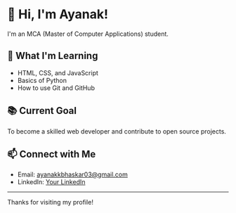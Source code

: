 # 👋 Hi, I'm Ayanak!

I'm an MCA (Master of Computer Applications) student.

## 🌱 What I'm Learning
- HTML, CSS, and JavaScript
- Basics of Python
- How to use Git and GitHub

## 📚 Current Goal
To become a skilled web developer and contribute to open source projects.

## 📫 Connect with Me
- Email: ayanakkbhaskar03@gmail.com
- LinkedIn: [Your LinkedIn](https://linkedin.com/in/ayanak03)

---

Thanks for visiting my profile!
